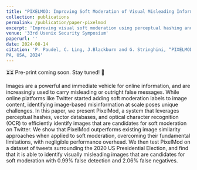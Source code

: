 ```yaml
---
title: "PIXELMOD: Improving Soft Moderation of Visual Misleading Information on Twitter"
collection: publications
permalink: /publication/paper-pixelmod
excerpt: 'Improving visual soft moderation using perceptual hashing and vector databases'
venue: '33rd Usenix Security Symposium'
paperurl: ''
date: 2024-08-14
citation: 'P. Paudel, C. Ling, J.Blackburn and G. Stringhini, “PIXELMOD: Improving Soft Moderation of Visual Misleading Information on Twitter,” 33rd Usenix Security Symposium, Philadelphia
PA, USA, 2024'
---
```

⏳⏳ Pre-print coming soon. Stay tuned! 👀

Images are a powerful and immediate vehicle for online information, and are increasingly used to carry misleading or outright false messages. While online platforms like Twitter started adding soft moderation labels to image content, identifying image-based misinformation at scale poses unique challenges. In this paper, we present PixelMod, a system that leverages perceptual hashes, vector databases, and optical character recognition (OCR) to efficiently identify images that are candidates for soft moderation on Twitter. We show that PixelMod outperforms existing image similarity approaches when applied to soft moderation, overcoming their fundamental limitations, with negligible performance overhead. We then test PixelMod on a dataset of tweets surrounding the 2020 US Presidential Election, and find that it is able to identify visually misleading images that are candidates for soft moderation with 0.99% false detection and 2.06% false negatives.
